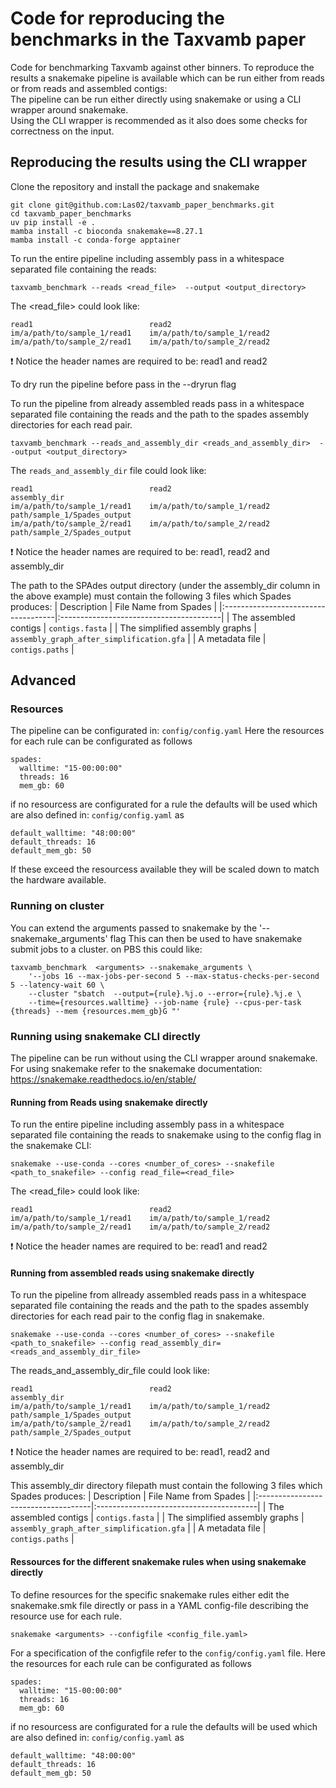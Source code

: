 
# Code for reproducing the benchmarks in the Taxvamb paper 
Code for benchmarking Taxvamb against other binners.
To reproduce the results a snakemake pipeline is available which can be run either from reads or from reads and assembled contigs:  
The pipeline can be run either directly using snakemake or using a CLI wrapper around snakemake.  
Using the CLI wrapper is recommended as it also does some checks for correctness on the input.  

## Reproducing the results using the CLI wrapper

Clone the repository and install the package and snakemake
```
git clone git@github.com:Las02/taxvamb_paper_benchmarks.git
cd taxvamb_paper_benchmarks
uv pip install -e .
mamba install -c bioconda snakemake==8.27.1
mamba install -c conda-forge apptainer

```

 To run the entire pipeline including assembly pass in a whitespace separated file containing the reads:
```
taxvamb_benchmark --reads <read_file>  --output <output_directory>
```
The <read_file> could look like:
``` 
read1                          read2
im/a/path/to/sample_1/read1    im/a/path/to/sample_1/read2
im/a/path/to/sample_2/read1    im/a/path/to/sample_2/read2
```
:heavy_exclamation_mark: Notice the header names are required to be: read1 and read2  

To dry run the pipeline before pass in the --dryrun flag

To run the pipeline from already assembled reads pass in a whitespace separated file containing the reads and the path to the spades assembly directories for each read pair.
```
taxvamb_benchmark --reads_and_assembly_dir <reads_and_assembly_dir>  --output <output_directory>
```
The `reads_and_assembly_dir` file could look like:
``` 
read1                          read2                         assembly_dir                                           
im/a/path/to/sample_1/read1    im/a/path/to/sample_1/read2   path/sample_1/Spades_output  
im/a/path/to/sample_2/read1    im/a/path/to/sample_2/read2   path/sample_2/Spades_output          
```
 :heavy_exclamation_mark: Notice the header names are required to be: read1, read2 and assembly_dir  

The path to the SPAdes output directory (under the assembly_dir column in the above example) must contain the following 3 files which Spades produces: 
| Description                         | File Name from Spades                               |
|:------------------------------------|:----------------------------------------|
| The assembled contigs               | `contigs.fasta`                         |
| The simplified assembly graphs      | `assembly_graph_after_simplification.gfa` |
| A metadata file                     | `contigs.paths`                         |


## Advanced

### Resources 
The pipeline can be configurated in: ``` config/config.yaml ```
Here the resources for each rule can be configurated as follows
```
spades:
  walltime: "15-00:00:00"
  threads: 16
  mem_gb: 60
```
if no resourcess are configurated for a rule the defaults will be used which are also defined in: ``` config/config.yaml ```  as
```
default_walltime: "48:00:00"
default_threads: 16
default_mem_gb: 50
```
If these exceed the resourcess available they will be scaled down to match the hardware available. 

### Running on cluster
You can extend the arguments passed to snakemake by the '--snakemake_arguments' flag
This can then be used to have snakemake submit jobs to a cluster.
on PBS this could like:
```
taxvamb_benchmark  <arguments> --snakemake_arguments \
    '--jobs 16 --max-jobs-per-second 5 --max-status-checks-per-second 5 --latency-wait 60 \
    --cluster "sbatch  --output={rule}.%j.o --error={rule}.%j.e \
    --time={resources.walltime} --job-name {rule} --cpus-per-task {threads} --mem {resources.mem_gb}G "'
```
### Running using snakemake CLI directly 
The pipeline can be run without using the CLI wrapper around snakemake. 
For using snakemake refer to the snakemake documentation: <https://snakemake.readthedocs.io/en/stable/>

#### Running from Reads using snakemake directly
To run the entire pipeline including assembly pass in a whitespace separated file containing the reads to snakemake using to the config flag in the snakemake CLI:
```
snakemake --use-conda --cores <number_of_cores> --snakefile <path_to_snakefile> --config read_file=<read_file>
```
The <read_file> could look like:

``` 
read1                          read2
im/a/path/to/sample_1/read1    im/a/path/to/sample_1/read2
im/a/path/to/sample_2/read1    im/a/path/to/sample_2/read2
```
:heavy_exclamation_mark: Notice the header names are required to be: read1 and read2  

#### Running from assembled reads using snakemake directly
To run the pipeline from allready assembled reads pass in a whitespace separated file containing the reads and the path to the spades assembly directories for each read pair to the config flag in snakemake.
```
snakemake --use-conda --cores <number_of_cores> --snakefile <path_to_snakefile> --config read_assembly_dir=<reads_and_assembly_dir_file>
```

The reads_and_assembly_dir_file could look like:
``` 
read1                          read2                         assembly_dir                                           
im/a/path/to/sample_1/read1    im/a/path/to/sample_1/read2   path/sample_1/Spades_output  
im/a/path/to/sample_2/read1    im/a/path/to/sample_2/read2   path/sample_2/Spades_output          
```
 :heavy_exclamation_mark: Notice the header names are required to be: read1, read2 and assembly_dir  

This assembly_dir directory filepath must contain the following 3 files which Spades produces: 
| Description                         | File Name from Spades                               |
|:------------------------------------|:----------------------------------------|
| The assembled contigs               | `contigs.fasta`                         |
| The simplified assembly graphs      | `assembly_graph_after_simplification.gfa` |
| A metadata file                     | `contigs.paths`                         |

#### Ressources for the different snakemake rules when using snakemake directly
To define resources for the specific snakemake rules either edit the snakemake.smk file directly or pass in a YAML config-file describing the resource use for each rule. 
```
snakemake <arguments> --configfile <config_file.yaml>
```
For a specification of the configfile refer to the ``` config/config.yaml ``` file.
Here the resources for each rule can be configurated as follows
```
spades:
  walltime: "15-00:00:00"
  threads: 16
  mem_gb: 60
```
if no resourcess are configurated for a rule the defaults will be used which are also defined in: ``` config/config.yaml ```  as
```
default_walltime: "48:00:00"
default_threads: 16
default_mem_gb: 50
```

